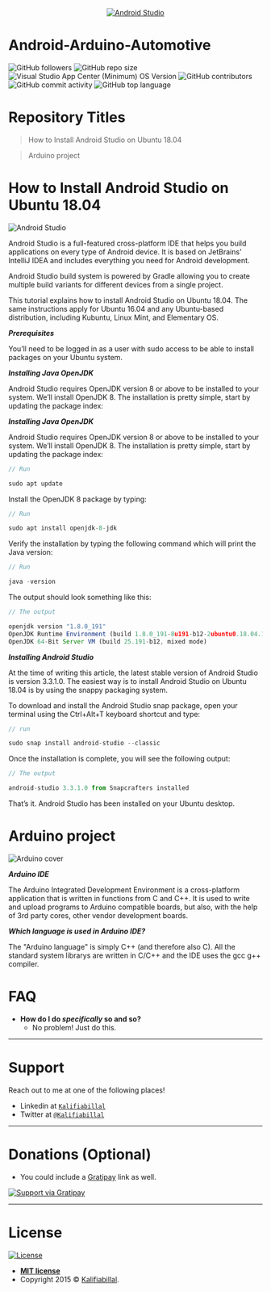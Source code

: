 <center><a href="https://developer.android.com/studio"><img src="https://www.xda-developers.com/files/2018/06/android-studio-featured-810x298_c.png" title="Android Studio" alt="Android Studio"></a></center>

# Android-Arduino-Automotive

<img alt="GitHub followers" src="https://img.shields.io/github/followers/kalifiabillal?color=yellow&label=kalifiabillal&style=for-the-badge">   <img alt="GitHub repo size" src="https://img.shields.io/github/repo-size/kalifiabillal/Android-Arduino-Automotive?style=for-the-badge">   <img alt="Visual Studio App Center (Minimum) OS Version" src="https://img.shields.io/visual-studio-app-center/releases/osver/kalifiabillal/Android-Arduino-Automotive/a87b9e745655355612fff4418953e0c3f7074250?style=for-the-badge">   <img alt="GitHub contributors" src="https://img.shields.io/github/contributors/Kalifiabillal/Android-Arduino-Automotive?color=green&style=for-the-badge">   <img alt="GitHub commit activity" src="https://img.shields.io/github/commit-activity/y/kalifiabillal/Android-Arduino-Automotive?style=for-the-badge">   <img alt="GitHub top language" src="https://img.shields.io/github/languages/top/Kalifiabillal/Android-Arduino-Automotive?color=pink&logo=pink&style=for-the-badge">
# Repository Titles

> How to Install Android Studio on Ubuntu 18.04

> Arduino project

# How to Install Android Studio on Ubuntu 18.04

![Android Studio](https://www.mindinventory.com/blog/wp-content/uploads/2020/03/Android-studio-36-1520x500.png)

Android Studio is a full-featured cross-platform IDE that helps you build applications on every type of Android device. It is based on JetBrains’ IntelliJ IDEA and includes everything you need for Android development.

Android Studio build system is powered by Gradle allowing you to create multiple build variants for different devices from a single project.

This tutorial explains how to install Android Studio on Ubuntu 18.04. The same instructions apply for Ubuntu 16.04 and any Ubuntu-based distribution, including Kubuntu, Linux Mint, and Elementary OS.

***Prerequisites***

You’ll need to be logged in as a user with sudo access to be able to install packages on your Ubuntu system.

***Installing Java OpenJDK***

Android Studio requires OpenJDK version 8 or above to be installed to your system.
We’ll install OpenJDK 8. The installation is pretty simple, start by updating the package index:

***Installing Java OpenJDK***

Android Studio requires OpenJDK version 8 or above to be installed to your system.
We’ll install OpenJDK 8. The installation is pretty simple, start by updating the package index:

```javascript
// Run

sudo apt update

```
Install the OpenJDK 8 package by typing:

```javascript
// Run

sudo apt install openjdk-8-jdk

```
Verify the installation by typing the following command which will print the Java version:

```javascript
// Run

java -version

```

The output should look something like this:

```javascript
// The output

openjdk version "1.8.0_191"
OpenJDK Runtime Environment (build 1.8.0_191-8u191-b12-2ubuntu0.18.04.1-b12)
OpenJDK 64-Bit Server VM (build 25.191-b12, mixed mode)

```
***Installing Android Studio***

At the time of writing this article, the latest stable version of Android Studio is version 3.3.1.0. The easiest way is to install Android Studio on Ubuntu 18.04 is by using the snappy packaging system.

To download and install the Android Studio snap package, open your terminal using the Ctrl+Alt+T keyboard shortcut and type:

```javascript
// run

sudo snap install android-studio --classic

```
Once the installation is complete, you will see the following output:

```javascript
// The output

android-studio 3.3.1.0 from Snapcrafters installed
```
That’s it. Android Studio has been installed on your Ubuntu desktop.

# Arduino project

![Arduino cover](https://scontent.ftun1-1.fna.fbcdn.net/v/t1.0-9/13645146_1429686307057684_8500685619593774449_n.png?_nc_cat=106&_nc_sid=dd9801&_nc_ohc=2S3wf_2HAFMAX84Stun&_nc_ht=scontent.ftun1-1.fna&oh=c67fbb17886d7f4eb1a21e474266c822&oe=5EBF053D)

***Arduino IDE***

The Arduino Integrated Development Environment is a cross-platform application that is written in functions from C and C++. It is used to write and upload programs to Arduino compatible boards, but also, with the help of 3rd party cores, other vendor development boards.

***Which language is used in Arduino IDE?***

The "Arduino language" is simply C++ (and therefore also C). All the standard system librarys are written in C/C++ and the IDE uses the gcc g++ compiler.


# FAQ

- **How do I do *specifically* so and so?**
    - No problem! Just do this.

---

# Support

Reach out to me at one of the following places!

- Linkedin at <a href="https://www.linkedin.com/in/kalifiabillal/" target="_blank">`Kalifiabillal`</a>
- Twitter at <a href="https://twitter.com/kalifiabillal" target="_blank">`@Kalifiabillal`</a>

---

# Donations (Optional)

- You could include a <a href="https://cdn.rawgit.com/gratipay/gratipay-badge/2.3.0/dist/gratipay.png" target="_blank">Gratipay</a> link as well.

[![Support via Gratipay](https://cdn.rawgit.com/gratipay/gratipay-badge/2.3.0/dist/gratipay.png)](https://gratipay.com/)

---

# License

[![License](http://img.shields.io/:license-mit-blue.svg?style=flat-square)](http://badges.mit-license.org)

- **[MIT license](http://opensource.org/licenses/mit-license.php)**
- Copyright 2015 © <a href="https://github.com/KalifiaBillal" target="_blank">Kalifiabillal</a>.
